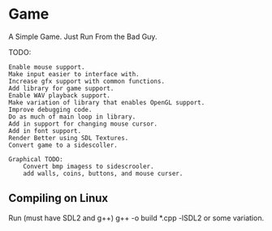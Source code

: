 Game
====

A Simple Game. Just Run From the Bad Guy.

TODO:

	Enable mouse support.
	Make input easier to interface with.
	Increase gfx support with common functions.
	Add library for game support.
	Enable WAV playback support.
	Make variation of library that enables OpenGL support.
	Improve debugging code.
	Do as much of main loop in library.
	Add in support for changing mouse cursor.
	Add in font support.
	Render Better using SDL Textures.
	Convert game to a sidescoller.
	
	Graphical TODO:
	    Convert bmp imagess to sidescrooler.
	    add walls, coins, buttons, and mouse curser.
	  
Compiling on Linux
------------------
Run (must have SDL2 and g++)
	g++ -o build *.cpp -lSDL2
or some variation.	    
	    
	  
